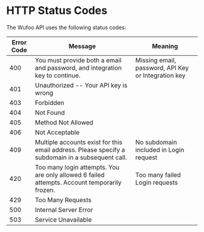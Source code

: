 # HTTP Status Codes

The Wufoo API uses the following status codes:

Error Code | Message | Meaning
---------- | ------- | ------
400 | You must provide both a email and password, and integration key to continue. | Missing email, password, API Key or Integration key
401 | Unauthorized -- Your API key is wrong
403 | Forbidden 
404 | Not Found 
405 | Method Not Allowed 
406 | Not Acceptable 
409 | Multiple accounts exist for this email address. Please specify a subdomain in a subsequent call. | No subdomain included in Login request
420 | Too many login attempts. You are only allowed 6 failed attempts. Account temporarily frozen. | Too many failed Login requests
429 | Too Many Requests 
500 | Internal Server Error 
503 | Service Unavailable 
